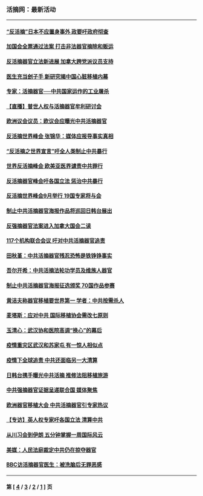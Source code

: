 ### 活摘网：最新活动
---
#### [“反活摘”日本不应置身事外 政要吁政府彻查](../../pages/nf5883/n13971188.md?05290430) 
#### [加国会全票通过法案 打击非法器官摘除和贩运](../../pages/nf5883/n13884924.md?05290430) 
#### [反活摘器官立法新进展 加拿大跨党派议员支持](../../pages/nf5883/n13876061.md?05290430) 
#### [医生充当刽子手 新研究揭中国心脏移植内幕](../../pages/nf5883/n13772291.md?05290430) 
#### [专家：活摘器官──中共国家运作的工业屠杀](../../pages/nf5883/n13761178.md?05290430) 
#### [【直播】普世人权与活摘器官牟利研讨会](../../pages/nf5883/n13425146.md?05290430) 
#### [欧洲议会议员：欧议会应曝光中共活摘器官](../../pages/nf5883/n13336571.md?05290430) 
#### [反活摘世界峰会 张锦华：媒体应报导事实真相](../../pages/nf5883/n13278502.md?05290430) 
#### [“反活摘之世界宣言”吁全人类制止中共暴行](../../pages/nf5883/n13259730.md?05290430) 
#### [世界反活摘峰会 欧美亚医界谴责中共罪行](../../pages/nf5883/n13253550.md?05290430) 
#### [反活摘器官峰会吁各国立法 惩治中共暴行](../../pages/nf5883/n13245052.md?05290430) 
#### [反活摘世界峰会9月举行 19国专家将与会](../../pages/nf5883/n13201492.md?05290430) 
#### [制止中共活摘器官海报作品将巡回日韩台展出](../../pages/nf5883/n13177791.md?05290430) 
#### [反强摘器官法案进入加拿大国会二读](../../pages/nf5883/n13033450.md?05290430) 
#### [117个机构联合会议 吁对中共活摘器官追责](../../pages/nf5883/n12775087.md?05290430) 
#### [田秋堇：中共活摘器官残忍恐怖是铁铮铮事实](../../pages/nf5883/n12702148.md?05290430) 
#### [吾尔开希：中共活摘法轮功学员及维族人器官](../../pages/nf5883/n12693197.md?05290430) 
#### [制止中共活摘器官海报征选颁奖 70国作品参赛](../../pages/nf5883/n12692050.md?05290430) 
#### [黄洁夫称器官移植要世界第一 学者：中共按需杀人](../../pages/nf5883/n12572329.md?05290430) 
#### [麦塔斯：应对中共 国际移植协会需改七原则](../../pages/nf5883/n12514711.md?05290430) 
#### [玉清心：武汉协和医院高调“换心”的幕后](../../pages/nf5883/n12298730.md?05290430) 
#### [疫情重灾区武汉和苏家屯 有一惊人相似点](../../pages/nf5883/n12150824.md?05290430) 
#### [疫情下全球追责 中共还面临另一大清算](../../pages/nf5883/n12070397.md?05290430) 
#### [日韩台携手曝光中共活摘 推修法阻移植旅游](../../pages/nf5883/n11712046.md?05290430) 
#### [中共强摘器官证据呈递联合国 媒体聚焦](../../pages/nf5883/n11546426.md?05290430) 
#### [欧洲器官移植大会 中共活摘器官引专家热议](../../pages/nf5883/n11539095.md?05290430) 
#### [【专访】英人权专家吁各国立法 清算中共](../../pages/nf5883/n11367315.md?05290430) 
#### [从川习会到伊朗 五分钟掌握一周国际风云](../../pages/nf5883/n11338520.md?05290430) 
#### [美媒：人民法庭裁定中共仍在掠夺器官](../../pages/nf5883/n11334897.md?05290430) 
#### [BBC访活摘器官医生：被洗脑后无罪恶感](../../pages/nf5883/n11335935.md?05290430) 

---
#### 第 [ [4](./4.md?05290430) / [3](./3.md?05290430) / [2](./2.md?05290430) / [1](./1.md?05290430) ] 页
